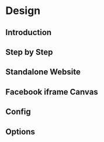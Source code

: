
# Design

## Introduction

## Step by Step

## Standalone Website

## Facebook iframe Canvas

## Config

## Options
